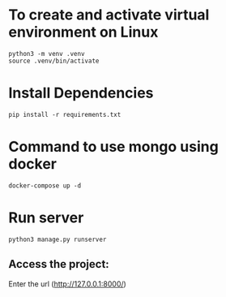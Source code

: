 # To create and activate virtual environment on Linux
```
python3 -m venv .venv
source .venv/bin/activate
```

# Install Dependencies
```
pip install -r requirements.txt
```

# Command to use mongo using docker
```
docker-compose up -d
```

# Run server
```
python3 manage.py runserver
```

## Access the project: 
Enter the url (http://127.0.0.1:8000/)
